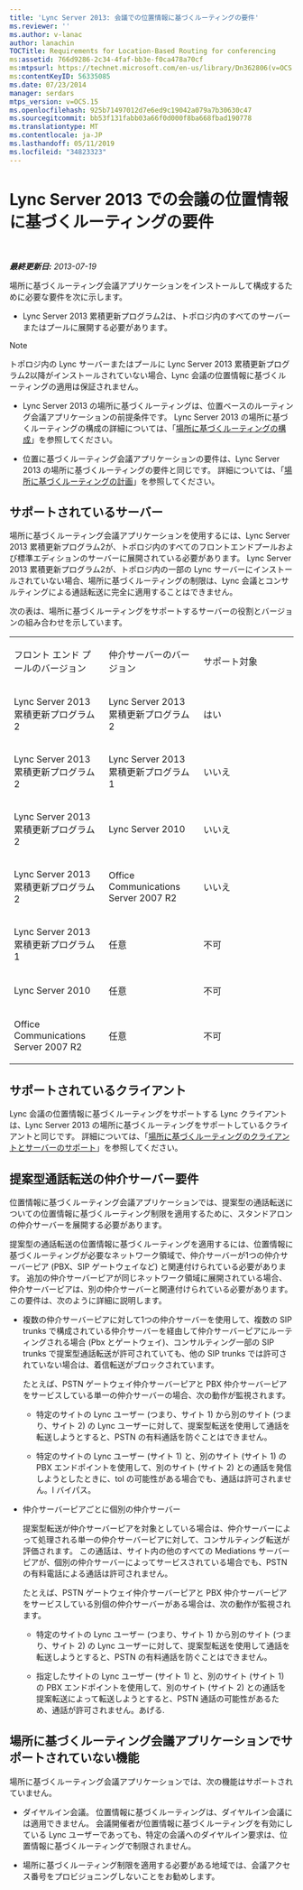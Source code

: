 ```yaml
---
title: 'Lync Server 2013: 会議での位置情報に基づくルーティングの要件'
ms.reviewer: ''
ms.author: v-lanac
author: lanachin
TOCTitle: Requirements for Location-Based Routing for conferencing
ms:assetid: 766d9286-2c34-4faf-bb3e-f0ca478a70cf
ms:mtpsurl: https://technet.microsoft.com/en-us/library/Dn362806(v=OCS.15)
ms:contentKeyID: 56335085
ms.date: 07/23/2014
manager: serdars
mtps_version: v=OCS.15
ms.openlocfilehash: 925b71497012d7e6ed9c19042a079a7b30630c47
ms.sourcegitcommit: bb53f131fabb03a66f0d000f8ba668fbad190778
ms.translationtype: MT
ms.contentlocale: ja-JP
ms.lasthandoff: 05/11/2019
ms.locfileid: "34823323"
---
```

<div data-xmlns="http://www.w3.org/1999/xhtml">

<div class="topic" data-xmlns="http://www.w3.org/1999/xhtml" data-msxsl="urn:schemas-microsoft-com:xslt" data-cs="http://msdn.microsoft.com/en-us/">

<div data-asp="http://msdn2.microsoft.com/asp">

# <a name="requirements-for-location-based-routing-for-conferencing-in-lync-server-2013"></a>Lync Server 2013 での会議の位置情報に基づくルーティングの要件

</div>

<div id="mainSection">

<div id="mainBody">

<span> </span>

_**最終更新日:** 2013-07-19_

場所に基づくルーティング会議アプリケーションをインストールして構成するために必要な要件を次に示します。

  - Lync Server 2013 累積更新プログラム2は、トポロジ内のすべてのサーバーまたはプールに展開する必要があります。

<div>


> [!NOTE]  
> トポロジ内の Lync サーバーまたはプールに Lync Server 2013 累積更新プログラム2以降がインストールされていない場合、Lync 会議の位置情報に基づくルーティングの適用は保証されません。



</div>

  - Lync Server 2013 の場所に基づくルーティングは、位置ベースのルーティング会議アプリケーションの前提条件です。 Lync Server 2013 の場所に基づくルーティングの構成の詳細については、「[場所に基づくルーティングの構成](lync-server-2013-configuring-location-based-routing.md)」を参照してください。

  - 位置に基づくルーティング会議アプリケーションの要件は、Lync Server 2013 の場所に基づくルーティングの要件と同じです。 詳細については、「[場所に基づくルーティングの計画](lync-server-2013-planning-for-location-based-routing.md)」を参照してください。

<div>

## <a name="supported-servers"></a>サポートされているサーバー

場所に基づくルーティング会議アプリケーションを使用するには、Lync Server 2013 累積更新プログラム2が、トポロジ内のすべてのフロントエンドプールおよび標準エディションのサーバーに展開されている必要があります。 Lync Server 2013 累積更新プログラム2が、トポロジ内の一部の Lync サーバーにインストールされていない場合、場所に基づくルーティングの制限は、Lync 会議とコンサルティングによる通話転送に完全に適用することはできません。

次の表は、場所に基づくルーティングをサポートするサーバーの役割とバージョンの組み合わせを示しています。


<table>
<colgroup>
<col style="width: 33%" />
<col style="width: 33%" />
<col style="width: 33%" />
</colgroup>
<tbody>
<tr class="odd">
<td><p>フロント エンド プールのバージョン</p></td>
<td><p>仲介サーバーのバージョン</p></td>
<td><p>サポート対象</p></td>
</tr>
<tr class="even">
<td><p>Lync Server 2013 累積更新プログラム 2</p></td>
<td><p>Lync Server 2013 累積更新プログラム 2</p></td>
<td><p>はい</p></td>
</tr>
<tr class="odd">
<td><p>Lync Server 2013 累積更新プログラム 2</p></td>
<td><p>Lync Server 2013 累積更新プログラム 1</p></td>
<td><p>いいえ</p></td>
</tr>
<tr class="even">
<td><p>Lync Server 2013 累積更新プログラム 2</p></td>
<td><p>Lync Server 2010</p></td>
<td><p>いいえ</p></td>
</tr>
<tr class="odd">
<td><p>Lync Server 2013 累積更新プログラム 2</p></td>
<td><p>Office Communications Server 2007 R2</p></td>
<td><p>いいえ</p></td>
</tr>
<tr class="even">
<td><p>Lync Server 2013 累積更新プログラム 1</p></td>
<td><p>任意</p></td>
<td><p>不可</p></td>
</tr>
<tr class="odd">
<td><p>Lync Server 2010</p></td>
<td><p>任意</p></td>
<td><p>不可</p></td>
</tr>
<tr class="even">
<td><p>Office Communications Server 2007 R2</p></td>
<td><p>任意</p></td>
<td><p>不可</p></td>
</tr>
</tbody>
</table>


</div>

<div>

## <a name="supported-clients"></a>サポートされているクライアント

Lync 会議の位置情報に基づくルーティングをサポートする Lync クライアントは、Lync Server 2013 の場所に基づくルーティングをサポートしているクライアントと同じです。 詳細については、「[場所に基づくルーティングのクライアントとサーバーのサポート](lync-server-2013-client-and-server-support-for-location-based-routing.md)」を参照してください。

</div>

<div>

## <a name="mediation-server-requirements-for-consultative-call-transfers"></a>提案型通話転送の仲介サーバー要件

位置情報に基づくルーティング会議アプリケーションでは、提案型の通話転送についての位置情報に基づくルーティング制限を適用するために、スタンドアロンの仲介サーバーを展開する必要があります。

提案型の通話転送の位置情報に基づくルーティングを適用するには、位置情報に基づくルーティングが必要なネットワーク領域で、仲介サーバーが1つの仲介サーバーピア (PBX、SIP ゲートウェイなど) と関連付けられている必要があります。 追加の仲介サーバーピアが同じネットワーク領域に展開されている場合、仲介サーバーピアは、別の仲介サーバーと関連付けられている必要があります。 この要件は、次のように詳細に説明します。

  - 複数の仲介サーバーピアに対して1つの仲介サーバーを使用して、複数の SIP trunks で構成されている仲介サーバーを経由して仲介サーバーピアにルーティングされる場合 (Pbx とゲートウェイ)、コンサルティング一部の SIP trunks で提案型通話転送が許可されていても、他の SIP trunks では許可されていない場合は、着信転送がブロックされています。
    
    たとえば、PSTN ゲートウェイ仲介サーバーピアと PBX 仲介サーバーピアをサービスしている単一の仲介サーバーの場合、次の動作が監視されます。
    
      - 特定のサイトの Lync ユーザー (つまり、サイト 1) から別のサイト (つまり、サイト 2) の Lync ユーザーに対して、提案型転送を使用して通話を転送しようとすると、PSTN の有料通話を防ぐことはできません。
    
      - 特定のサイトの Lync ユーザー (サイト 1) と、別のサイト (サイト 1) の PBX エンドポイントを使用して、別のサイト (サイト 2) との通話を発信しようとしたときに、tol の可能性がある場合でも、通話は許可されません。l バイパス。

  - 仲介サーバーピアごとに個別の仲介サーバー
    
    提案型転送が仲介サーバーピアを対象としている場合は、仲介サーバーによって処理される単一の仲介サーバーピアに対して、コンサルティング転送が評価されます。 この通話は、サイト内の他のすべての Mediations サーバーピアが、個別の仲介サーバーによってサービスされている場合でも、PSTN の有料電話による通話は許可されません。
    
    たとえば、PSTN ゲートウェイ仲介サーバーピアと PBX 仲介サーバーピアをサービスしている別個の仲介サーバーがある場合は、次の動作が監視されます。
    
      - 特定のサイトの Lync ユーザー (つまり、サイト 1) から別のサイト (つまり、サイト 2) の Lync ユーザーに対して、提案型転送を使用して通話を転送しようとすると、PSTN の有料通話を防ぐことはできません。
    
      - 指定したサイトの Lync ユーザー (サイト 1) と、別のサイト (サイト 1) の PBX エンドポイントを使用して、別のサイト (サイト 2) との通話を提案転送によって転送しようとすると、PSTN 通話の可能性があるため、通話が許可されません。あげる.

</div>

<div>

## <a name="capabilities-not-supported-by-the-location-based-routing-conferencing-application"></a>場所に基づくルーティング会議アプリケーションでサポートされていない機能

場所に基づくルーティング会議アプリケーションでは、次の機能はサポートされていません。

  - ダイヤルイン会議。 位置情報に基づくルーティングは、ダイヤルイン会議には適用できません。 会議開催者が位置情報に基づくルーティングを有効にしている Lync ユーザーであっても、特定の会議へのダイヤルイン要求は、位置情報に基づくルーティングで制限されません。

  - 場所に基づくルーティング制限を適用する必要がある地域では、会議アクセス番号をプロビジョニングしないことをお勧めします。

</div>

</div>

<span> </span>

</div>

</div>

</div>


